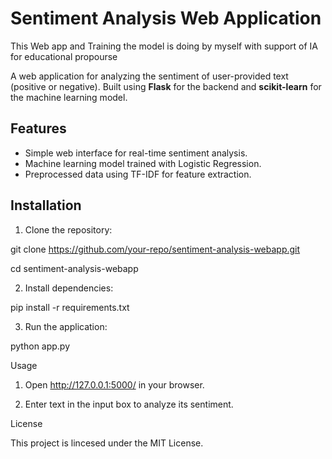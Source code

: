 # Sentiment Analysis Web Application

This Web app and Training the model is doing by myself with support of IA for educational propourse

A web application for analyzing the sentiment of user-provided text (positive or negative). Built using **Flask** for the backend and **scikit-learn** for the machine learning model.

## Features
- Simple web interface for real-time sentiment analysis.
- Machine learning model trained with Logistic Regression.
- Preprocessed data using TF-IDF for feature extraction.

## Installation
1. Clone the repository:

git clone https://github.com/your-repo/sentiment-analysis-webapp.git

cd sentiment-analysis-webapp

2. Install dependencies:

pip install -r requirements.txt

3. Run the application:

python app.py

Usage

1. Open http://127.0.0.1:5000/ in your browser.

2. Enter text in the input box to analyze its sentiment.

License

This project is lincesed under the MIT License.
